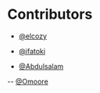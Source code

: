 # Contributors
-  [@elcozy](https://github.com/elcozy)

-  [@ifatoki](https://github.com/ifatoki)

- [@Abdulsalam](https://github.com/abdulsalamcodes)

-- [@Omoore](https://github.com/Omoore94)
